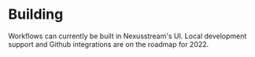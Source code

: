# Building

Workflows can currently be built in Nexusstream's UI. Local development support and Github integrations are on the roadmap for 2022.

